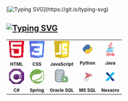 <!--타이틀-->
[![Typing SVG](https://readme-typing-svg.demolab.com?font=Doto&pause=1000&color=FFFFFF&width=435&lines=Happy+Coding!)](https://git.io/typing-svg)

<!--  -->
## [![Typing SVG](https://readme-typing-svg.demolab.com?font=Doto&pause=1000&color=FFFFFF&repeat=false&width=435&lines=%F0%9F%92%A1+Tech+Stack+%26+Experience)](https://git.io/typing-svg)

<table align="center">
  <tr>
    <td align="center">
      <img src="https://raw.githubusercontent.com/BinHyun/BinHyun/main/assets/icons/HTML_icon.png" width="40" /><br><sub><b>HTML</b></sub>
    </td>
    <td align="center">
      <img src="https://raw.githubusercontent.com/BinHyun/BinHyun/main/assets/icons/CSS_icon.png" width="40" /><br><sub><b>CSS</b></sub>
    </td>
    <td align="center">
      <img src="https://raw.githubusercontent.com/BinHyun/BinHyun/main/assets/icons/JS_icon.png" width="40" /><br><sub><b>JavaScript</b></sub>
    </td>
    <td align="center">
      <img src="https://raw.githubusercontent.com/BinHyun/BinHyun/main/assets/icons/PYTHON_icon.png" width="40" /><br><sub><b>Python</b></sub>
    </td>
    <td align="center">
      <img src="https://raw.githubusercontent.com/BinHyun/BinHyun/main/assets/icons/JAVA_icon.png" width="40" /><br><sub><b>Java</b></sub>
    </td>
  </tr>
  <tr>
    <td align="center">
      <img src="https://raw.githubusercontent.com/BinHyun/BinHyun/main/assets/icons/C_Sharp_icon.png" width="40" /><br><sub><b>C#</b></sub>
    </td>
    <td align="center">
      <img src="https://raw.githubusercontent.com/BinHyun/BinHyun/main/assets/icons/SPRING_icon.png" width="40" /><br><sub><b>Spring</b></sub>
    </td>
    <td align="center">
      <img src="https://raw.githubusercontent.com/BinHyun/BinHyun/main/assets/icons/ORACLE_SQL_icon.png" width="40" /><br><sub><b>Oracle SQL</b></sub>
    </td>
    <td align="center">
      <img src="https://raw.githubusercontent.com/BinHyun/BinHyun/main/assets/icons/MS_SQL_icon.png" width="40" /><br><sub><b>MS SQL</b></sub>
    </td>
    <td align="center">
      <img src="https://raw.githubusercontent.com/BinHyun/BinHyun/main/assets/icons/NEXACRO_icon.png" width="40" /><br><sub><b>Nexacro</b></sub>
    </td>
  </tr>
</table>

<br>

<!--START_SECTION:waka-->
<!--END_SECTION:waka-->
